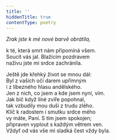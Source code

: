 ```yaml
---
title: ''
hiddenTitle: true
contentType: poetry
---
```


<section>

_Zrak jste k mé nové barvě obrátila,_

k té, která smrt nám připomíná všem.  
Soucit vás jal. Blažícím pozdravem  
naživu jste mi srdce zachránila.

</section>

<section>

Ještě jde křehký život se mnou dál:  
Byl z vašich očí darem upřímným  
i z líbezného hlasu andělského.  
Jen z nich, co jsem a kde jsem nyní, vím.  
Jak bič když líné zvíře popohnal,  
tak vzbudily mou duši z trudu zlého.  
Klíč k radostem i smutku srdce mého  
vy máte, Paní. S tím jsem spokojen;  
připraven vyplout s každým větrem ven.  
Vždyť od vás vše mi sladká čest vždy byla.

</section>
